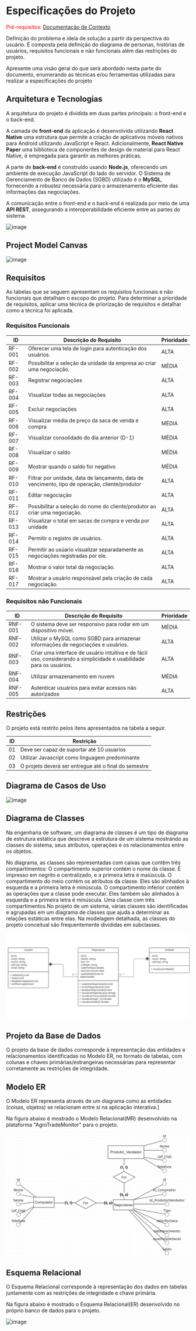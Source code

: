 # Especificações do Projeto

<span style="color:red">Pré-requisitos: <a href="1-Documentação de Contexto.md"> Documentação de Contexto</a></span>

Definição do problema e ideia de solução a partir da perspectiva do usuário. É composta pela definição do  diagrama de personas, histórias de usuários, requisitos funcionais e não funcionais além das restrições do projeto.

Apresente uma visão geral do que será abordado nesta parte do documento, enumerando as técnicas e/ou ferramentas utilizadas para realizar a especificações do projeto

## Arquitetura e Tecnologias

A arquitetura do projeto é dividida em duas partes principais: o front-end e o back-end. 

A camada de **front-end** da aplicação é desenvolvida utilizando **React Native**  uma estrutura que permite a criação de aplicativos móveis nativos para Android utilizando JavaScript e React. Adicionalmente, **React Native Paper** uma biblioteca de componentes de design de material para React Native, é empregada para garantir as melhores práticas.

A parte de **back-end** é construído usando **Node.js**, oferecendo um ambiente de execução JavaScript do lado do servidor. O Sistema de Gerenciamento de Banco de Dados (SGBD) utilizado é o **MySQL**,  fornecendo a robustez necessária para o armazenamento eficiente das informações das negociações.

A comunicação entre o front-end e o back-end é realizada por meio de uma **API REST**, assegurando a interoperabilidade eficiente entre as partes do sistema.

![image](https://github.com/ICEI-PUC-Minas-PMV-ADS/pmv-ads-2023-2-e5-proj-empext-t2-projAgronegocio/assets/32153247/0973d0fe-b685-4d06-b575-74ae313913bd)

## Project Model Canvas
![image](https://github.com/ICEI-PUC-Minas-PMV-ADS/pmv-ads-2023-2-e5-proj-empext-t2-projAgronegocio/assets/32153247/c5164e76-9917-4a55-84d6-580f97fb54d7)


## Requisitos

As tabelas que se seguem apresentam os requisitos funcionais e não funcionais que detalham o escopo do projeto. Para determinar a prioridade de requisitos, aplicar uma técnica de priorização de requisitos e detalhar como a técnica foi aplicada.

### Requisitos Funcionais

| ID     | Descrição do Requisito                                       | Prioridade |
|-------|--------------------------------------------------------------|------------|
| RF-001| Oferecer uma tela de login para autenticação dos usuários. | ALTA |  
| RF-002| Possibilitar a seleção da unidade da empresa ao criar uma negociação.| MÉDIA |
| RF-003| Registrar negociações | ALTA | 
| RF-004| Visualizar todas as negociações| ALTA | 
| RF-005| Excluir negociações | ALTA | 
| RF-006| Visualizar média de preço da saca de venda e compra | MÉDIA |
| RF-007| Visualizar consolidado do dia anterior (D-1) | MÉDIA |
| RF-008| Visualizar o saldo | MÉDIA | 
| RF-009| Mostrar quando o saldo for negativo | MÉDIA |
| RF-010| Filtrar por unidade, data de lançamento, data de vencimento, tipo de operação, cliente/produtor | ALTA |
| RF-011| Editar negociação | ALTA |
| RF-012| Possibilitar a seleção do nome do cliente/produtor ao criar uma negociação. | ALTA |
| RF-013| Visualizar o total em sacas de compra e venda por unidade | ALTA |
| RF-014| Permitir o registro de usuários. | ALTA |
| RF-015| Permitir ao usúario visualizar separadamente as negociações registradas por ele. | ALTA |
| RF-016| Mostrar o valor total da negociação. | ALTA |
| RF-017| Mostrar a usuário responsável pela criação de cada negociação. | ALTA |


### Requisitos não Funcionais

| ID     | Descrição do Requisito                                       | Prioridade |
|-------|--------------------------------------------------------------|------------|
| RNF-001| O sistema deve ser responsivo para rodar em um dispositivo móvel. | MÉDIA |
| RNF-002| Utilizar o MySQL como SGBD para armazenar informações de negociações e usuários. | ALTA |
| RNF-003| Criar uma interface de usuário intuitiva e de fácil uso, considerando a simplicidade e usabilidade para os usuários. | ALTA |
| RNF-004| Utilizar armazenamento em nuvem | MÉDIA |
| RNF-005| Autenticar usuários para evitar acessos não autorizados | ALTA |


## Restrições

O projeto está restrito pelos itens apresentados na tabela a seguir.

|ID| Restrição                                             |
|--|-------------------------------------------------------|
|01| Deve ser capaz de suportar até 10 usuarios            |
|02| Utilizar Javascript como linguagem predominante       |
|03| O projeto deverá ser entregue até o final do semestre |

## Diagrama de Casos de Uso

![image](https://github.com/ICEI-PUC-Minas-PMV-ADS/pmv-ads-2023-2-e5-proj-empext-t2-projAgronegocio/assets/32153247/0c81c528-2b56-440e-96c9-32cf2dcc8b56)

## Diagrama de Classes

Na engenharia de software, um diagrama de classes é um tipo de diagrama de estrutura estática que descreve a estrutura de um sistema mostrando as classes do sistema, seus atributos, operações e os relacionamentos entre os objetos.

No diagrama, as classes são representadas com caixas que contêm três compartimentos: O compartimento superior contém o nome da classe. É impresso em negrito e centralizado, e a primeira letra é maiúscula. O compartimento do meio contém os atributos da classe. Eles são alinhados à esquerda e a primeira letra é minúscula. O compartimento inferior contém as operações que a classe pode executar. Eles também são alinhados à esquerda e a primeira letra é minúscula. Uma classe com três compartimentos.No projeto de um sistema, várias classes são identificadas e agrupadas em um diagrama de classes que ajuda a determinar as relações estáticas entre elas. Na modelagem detalhada, as classes do projeto conceitual são frequentemente divididas em subclasses.

<img src="img/diagrama-de-classes_Agro3.png" alt="Figura do diagrama de classes do projeto AgroTradeMonitor">

## Projeto da Base de Dados

O projeto da base de dados corresponde à representação das entidades e relacionamentos identificadas no Modelo ER, no formato de tabelas, com colunas e chaves primárias/estrangeiras necessárias para representar corretamente as restrições de integridade.

## Modelo ER

O Modelo ER representa através de um diagrama como as entidades (coisas, objetos) se relacionam entre si na aplicação interativa.]

Na figura abaixo é mostrado o Modelo Relacional(MR) desenvolvido na plataforma "AgroTradeMonitor" para o projeto.

<img src="img/modelo_relacional_Agro2.png" alt="Figura do modelo ER do projeto AgroTradeMonitor">

## Esquema Relacional

O Esquema Relacional corresponde à representação dos dados em tabelas juntamente com as restrições de integridade e chave primária.

Na figura abaixo é mostrado o Esquema Relacional(ER) desenvolvido no próprio banco de dados para o projeto.

![image](https://github.com/ICEI-PUC-Minas-PMV-ADS/pmv-ads-2023-2-e5-proj-empext-t2-projAgronegocio/assets/32153247/b1664570-2146-4d12-9ca6-843f59d7acb1)

